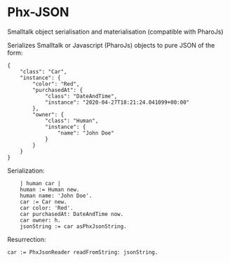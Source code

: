# Phx-JSON
Smalltalk object serialisation and materialisation (compatible with PharoJs)

Serializes Smalltalk or Javascript (PharoJs) objects to pure JSON of the form:
```
{
	"class": "Car",
	"instance": {
		"color": "Red",
		"purchasedAt": {
			"class": "DateAndTime",
			"instance": "2020-04-27T18:21:24.041099+00:00"
		},
		"owner": {
			"class": "Human",
			"instance": {
				"name": "John Doe"
			}
		}
	}
}
```

Serialization:
```
	| human car |
	human := Human new.
	human name: 'John Doe'.
	car := Car new.
	car color: 'Red'.
	car purchasedAt: DateAndTime now.
	car owner: h.
	jsonString := car asPhxJsonString.
```

Resurrection:
```
car := PhxJsonReader readFromString: jsonString.
```
